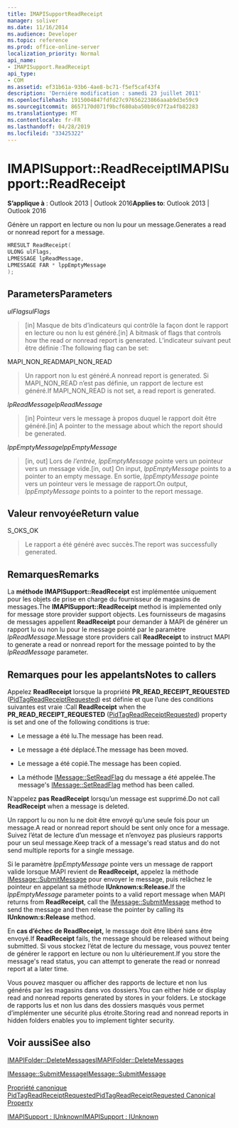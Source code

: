 ```yaml
---
title: IMAPISupportReadReceipt
manager: soliver
ms.date: 11/16/2014
ms.audience: Developer
ms.topic: reference
ms.prod: office-online-server
localization_priority: Normal
api_name:
- IMAPISupport.ReadReceipt
api_type:
- COM
ms.assetid: ef31b61a-93b6-4ae8-bc71-f5ef5caf43f4
description: 'Derniére modification : samedi 23 juillet 2011'
ms.openlocfilehash: 1915004847fdfd27c97656223866aaab9d3e59c9
ms.sourcegitcommit: 8657170d071f9bcf680aba50b9c07f2a4fb82283
ms.translationtype: MT
ms.contentlocale: fr-FR
ms.lasthandoff: 04/28/2019
ms.locfileid: "33425322"
---
```

# <a name="imapisupportreadreceipt"></a><span data-ttu-id="a44df-103">IMAPISupport::ReadReceipt</span><span class="sxs-lookup"><span data-stu-id="a44df-103">IMAPISupport::ReadReceipt</span></span>

  
  
<span data-ttu-id="a44df-104">**S’applique à** : Outlook 2013 | Outlook 2016</span><span class="sxs-lookup"><span data-stu-id="a44df-104">**Applies to**: Outlook 2013 | Outlook 2016</span></span> 
  
<span data-ttu-id="a44df-105">Génère un rapport en lecture ou non lu pour un message.</span><span class="sxs-lookup"><span data-stu-id="a44df-105">Generates a read or nonread report for a message.</span></span>
  
```cpp
HRESULT ReadReceipt(
ULONG ulFlags,
LPMESSAGE lpReadMessage,
LPMESSAGE FAR * lppEmptyMessage
);
```

## <a name="parameters"></a><span data-ttu-id="a44df-106">Parameters</span><span class="sxs-lookup"><span data-stu-id="a44df-106">Parameters</span></span>

 <span data-ttu-id="a44df-107">_ulFlags_</span><span class="sxs-lookup"><span data-stu-id="a44df-107">_ulFlags_</span></span>
  
> <span data-ttu-id="a44df-108">[in] Masque de bits d’indicateurs qui contrôle la façon dont le rapport en lecture ou non lu est généré.</span><span class="sxs-lookup"><span data-stu-id="a44df-108">[in] A bitmask of flags that controls how the read or nonread report is generated.</span></span> <span data-ttu-id="a44df-109">L’indicateur suivant peut être définie :</span><span class="sxs-lookup"><span data-stu-id="a44df-109">The following flag can be set:</span></span>
    
<span data-ttu-id="a44df-110">MAPI_NON_READ</span><span class="sxs-lookup"><span data-stu-id="a44df-110">MAPI_NON_READ</span></span> 
  
> <span data-ttu-id="a44df-111">Un rapport non lu est généré.</span><span class="sxs-lookup"><span data-stu-id="a44df-111">A nonread report is generated.</span></span> <span data-ttu-id="a44df-112">Si MAPI_NON_READ n’est pas définie, un rapport de lecture est généré.</span><span class="sxs-lookup"><span data-stu-id="a44df-112">If MAPI_NON_READ is not set, a read report is generated.</span></span>
    
 <span data-ttu-id="a44df-113">_lpReadMessage_</span><span class="sxs-lookup"><span data-stu-id="a44df-113">_lpReadMessage_</span></span>
  
> <span data-ttu-id="a44df-114">[in] Pointeur vers le message à propos duquel le rapport doit être généré.</span><span class="sxs-lookup"><span data-stu-id="a44df-114">[in] A pointer to the message about which the report should be generated.</span></span>
    
 <span data-ttu-id="a44df-115">_lppEmptyMessage_</span><span class="sxs-lookup"><span data-stu-id="a44df-115">_lppEmptyMessage_</span></span>
  
> <span data-ttu-id="a44df-116">[in, out] Lors de  _l’entrée, lppEmptyMessage_ pointe vers un pointeur vers un message vide.</span><span class="sxs-lookup"><span data-stu-id="a44df-116">[in, out] On input,  _lppEmptyMessage_ points to a pointer to an empty message.</span></span> <span data-ttu-id="a44df-117">En sortie,  _lppEmptyMessage_ pointe vers un pointeur vers le message de rapport.</span><span class="sxs-lookup"><span data-stu-id="a44df-117">On output,  _lppEmptyMessage_ points to a pointer to the report message.</span></span> 
    
## <a name="return-value"></a><span data-ttu-id="a44df-118">Valeur renvoyée</span><span class="sxs-lookup"><span data-stu-id="a44df-118">Return value</span></span>

<span data-ttu-id="a44df-119">S_OK</span><span class="sxs-lookup"><span data-stu-id="a44df-119">S_OK</span></span> 
  
> <span data-ttu-id="a44df-120">Le rapport a été généré avec succès.</span><span class="sxs-lookup"><span data-stu-id="a44df-120">The report was successfully generated.</span></span>
    
## <a name="remarks"></a><span data-ttu-id="a44df-121">Remarques</span><span class="sxs-lookup"><span data-stu-id="a44df-121">Remarks</span></span>

<span data-ttu-id="a44df-122">La **méthode IMAPISupport::ReadReceipt** est implémentée uniquement pour les objets de prise en charge du fournisseur de magasins de messages.</span><span class="sxs-lookup"><span data-stu-id="a44df-122">The **IMAPISupport::ReadReceipt** method is implemented only for message store provider support objects.</span></span> <span data-ttu-id="a44df-123">Les fournisseurs de magasins de messages appellent **ReadReceipt** pour demander à MAPI de générer un rapport lu ou non lu pour le message pointé par le paramètre _lpReadMessage._</span><span class="sxs-lookup"><span data-stu-id="a44df-123">Message store providers call **ReadReceipt** to instruct MAPI to generate a read or nonread report for the message pointed to by the  _lpReadMessage_ parameter.</span></span> 
  
## <a name="notes-to-callers"></a><span data-ttu-id="a44df-124">Remarques pour les appelants</span><span class="sxs-lookup"><span data-stu-id="a44df-124">Notes to callers</span></span>

<span data-ttu-id="a44df-125">Appelez **ReadReceipt** lorsque la propriété **PR_READ_RECEIPT_REQUESTED** ([PidTagReadReceiptRequested](pidtagreadreceiptrequested-canonical-property.md)) est définie et que l’une des conditions suivantes est vraie :</span><span class="sxs-lookup"><span data-stu-id="a44df-125">Call **ReadReceipt** when the **PR_READ_RECEIPT_REQUESTED** ([PidTagReadReceiptRequested](pidtagreadreceiptrequested-canonical-property.md)) property is set and one of the following conditions is true:</span></span>
  
- <span data-ttu-id="a44df-126">Le message a été lu.</span><span class="sxs-lookup"><span data-stu-id="a44df-126">The message has been read.</span></span>
    
- <span data-ttu-id="a44df-127">Le message a été déplacé.</span><span class="sxs-lookup"><span data-stu-id="a44df-127">The message has been moved.</span></span>
    
- <span data-ttu-id="a44df-128">Le message a été copié.</span><span class="sxs-lookup"><span data-stu-id="a44df-128">The message has been copied.</span></span>
    
- <span data-ttu-id="a44df-129">La méthode [IMessage::SetReadFlag](imessage-setreadflag.md) du message a été appelée.</span><span class="sxs-lookup"><span data-stu-id="a44df-129">The message's [IMessage::SetReadFlag](imessage-setreadflag.md) method has been called.</span></span> 
    
<span data-ttu-id="a44df-130">N’appelez **pas ReadReceipt** lorsqu’un message est supprimé.</span><span class="sxs-lookup"><span data-stu-id="a44df-130">Do not call **ReadReceipt** when a message is deleted.</span></span> 
  
<span data-ttu-id="a44df-131">Un rapport lu ou non lu ne doit être envoyé qu’une seule fois pour un message.</span><span class="sxs-lookup"><span data-stu-id="a44df-131">A read or nonread report should be sent only once for a message.</span></span> <span data-ttu-id="a44df-132">Suivez l’état de lecture d’un message et n’envoyez pas plusieurs rapports pour un seul message.</span><span class="sxs-lookup"><span data-stu-id="a44df-132">Keep track of a message's read status and do not send multiple reports for a single message.</span></span>
  
<span data-ttu-id="a44df-133">Si le paramètre _lppEmptyMessage_ pointe vers un message de rapport valide lorsque MAPI revient de **ReadReceipt,** appelez la méthode [IMessage::SubmitMessage](imessage-submitmessage.md) pour envoyer le message, puis relâchez le pointeur en appelant sa méthode **IUnknown:s:Release.**</span><span class="sxs-lookup"><span data-stu-id="a44df-133">If the  _lppEmptyMessage_ parameter points to a valid report message when MAPI returns from **ReadReceipt**, call the [IMessage::SubmitMessage](imessage-submitmessage.md) method to send the message and then release the pointer by calling its **IUnknown:s:Release** method.</span></span> 
  
<span data-ttu-id="a44df-134">En **cas d’échec de ReadReceipt,** le message doit être libéré sans être envoyé.</span><span class="sxs-lookup"><span data-stu-id="a44df-134">If **ReadReceipt** fails, the message should be released without being submitted.</span></span> <span data-ttu-id="a44df-135">Si vous stockez l’état de lecture du message, vous pouvez tenter de générer le rapport en lecture ou non lu ultérieurement.</span><span class="sxs-lookup"><span data-stu-id="a44df-135">If you store the message's read status, you can attempt to generate the read or nonread report at a later time.</span></span> 
  
<span data-ttu-id="a44df-136">Vous pouvez masquer ou afficher des rapports de lecture et non lus générés par les magasins dans vos dossiers.</span><span class="sxs-lookup"><span data-stu-id="a44df-136">You can either hide or display read and nonread reports generated by stores in your folders.</span></span> <span data-ttu-id="a44df-137">Le stockage de rapports lus et non lus dans des dossiers masqués vous permet d’implémenter une sécurité plus étroite.</span><span class="sxs-lookup"><span data-stu-id="a44df-137">Storing read and nonread reports in hidden folders enables you to implement tighter security.</span></span>
  
## <a name="see-also"></a><span data-ttu-id="a44df-138">Voir aussi</span><span class="sxs-lookup"><span data-stu-id="a44df-138">See also</span></span>



[<span data-ttu-id="a44df-139">IMAPIFolder::DeleteMessages</span><span class="sxs-lookup"><span data-stu-id="a44df-139">IMAPIFolder::DeleteMessages</span></span>](imapifolder-deletemessages.md)
  
[<span data-ttu-id="a44df-140">IMessage::SubmitMessage</span><span class="sxs-lookup"><span data-stu-id="a44df-140">IMessage::SubmitMessage</span></span>](imessage-submitmessage.md)
  
[<span data-ttu-id="a44df-141">Propriété canonique PidTagReadReceiptRequested</span><span class="sxs-lookup"><span data-stu-id="a44df-141">PidTagReadReceiptRequested Canonical Property</span></span>](pidtagreadreceiptrequested-canonical-property.md)
  
[<span data-ttu-id="a44df-142">IMAPISupport : IUnknown</span><span class="sxs-lookup"><span data-stu-id="a44df-142">IMAPISupport : IUnknown</span></span>](imapisupportiunknown.md)

